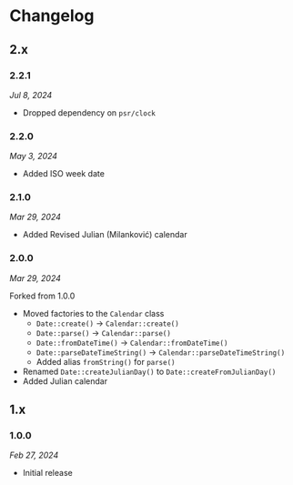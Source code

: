 # Changelog

## 2.x

### 2.2.1

*Jul 8, 2024*

* Dropped dependency on `psr/clock`

### 2.2.0

*May 3, 2024*

* Added ISO week date

### 2.1.0

*Mar 29, 2024*

* Added Revised Julian (Milanković) calendar

### 2.0.0

*Mar 29, 2024*

Forked from 1.0.0

* Moved factories to the ``Calendar`` class
  * ``Date::create()`` -> ``Calendar::create()``
  * ``Date::parse()`` -> ``Calendar::parse()``
  * ``Date::fromDateTime()`` -> ``Calendar::fromDateTime()``
  * ``Date::parseDateTimeString()`` -> ``Calendar::parseDateTimeString()``
  * Added alias ``fromString()`` for ``parse()``
* Renamed ``Date::createJulianDay()`` to ``Date::createFromJulianDay()``
* Added Julian calendar

## 1.x

### 1.0.0

*Feb 27, 2024*

* Initial release
